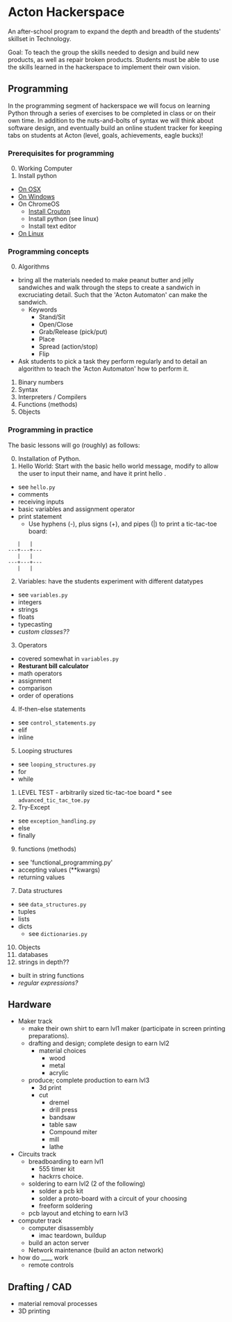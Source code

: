 # Acton Hackerspace #
An after-school program to expand the depth and breadth of the students' skillset in Technology.

Goal: To teach the group the skills needed to design and build new products, as well as repair broken products. Students must be able to use the skills learned in the hackerspace to implement their own vision.

## Programming ##

In the programming segment of hackerspace we will focus on learning Python through a series of exercises to be completed in class or on their own time. In addition to the nuts-and-bolts of syntax we will think about software design, and eventually build an online student tracker for keeping tabs on students at Acton (level, goals, achievements, eagle bucks)!

### Prerequisites for programming ###
0. Working Computer
1. Install python
  * [On OSX](https://www.python.org/downloads/)
  * [On Windows](https://www.python.org/downloads/)
  * On ChromeOS
    * [Install Crouton](http://lifehacker.com/how-to-install-linux-on-a-chromebook-and-unlock-its-ful-509039343)
    * Install python (see linux)
    * Install text editor
  * [On Linux](https://www.python.org/downloads/)

### Programming concepts ###
0. Algorithms
  * bring all the materials needed to make peanut butter and jelly sandwiches and walk through the steps to create a sandwich in excruciating detail. Such that the 'Acton Automaton' can make the sandwich.
    * Keywords
      * Stand/Sit
      * Open/Close
      * Grab/Release (pick/put)
      * Place
      * Spread (action/stop)
      * Flip
  * Ask students to pick a task they perform regularly and to detail an algorithm to teach the 'Acton Automaton' how to perform it.
1. Binary numbers
1. Syntax
2. Interpreters / Compilers
3. Functions (methods)
4. Objects

### Programming in practice ###

The basic lessons will go (roughly) as follows:

0. Installation of Python.
1. Hello World: Start with the basic hello world message, modify to allow the user to input their name, and have it print hello <name>.
  * see `hello.py`
  * comments
  * receiving inputs
  * basic variables and assignment operator
  * print statement
    * Use hyphens (-), plus signs (+), and pipes (|) to print a tic-tac-toe board:
  ```
     |   |
  ---+---+---
     |   |
  ---+---+---
     |   |
  ```
2. Variables: have the students experiment with different datatypes
  * see `variables.py`
  * integers
  * strings
  * floats
  * typecasting
  * _custom classes??_
3. Operators
  * covered somewhat in `variables.py`
  * **Resturant bill calculator**
  * math operators
  * assignment
  * comparison
  * order of operations
4. If-then-else statements
  * see `control_statements.py`
  * elif
  * inline
5. Looping structures
  * see `looping_structures.py`
  * for
  * while
  1. LEVEL TEST - arbitrarily sized tic-tac-toe board
    * see `advanced_tic_tac_toe.py`
6. Try-Except
  * see `exception_handling.py`
  * else
  * finally
9. functions (methods)
  * see 'functional_programming.py'
  * accepting values (**kwargs)
  * returning values
7. Data structures
  * see `data_structures.py`
  * tuples
  * lists
  * dicts
    * see `dictionaries.py`
10. Objects
8. databases
8. strings in depth??
  * built in string functions
  * _regular expressions?_


## Hardware ##

* Maker track
  * make their own shirt to earn lvl1 maker (participate in screen printing preparations).
  * drafting and design; complete design to earn lvl2
    * material choices
      * wood
      * metal
      * acrylic
  * produce; complete production to earn lvl3
    * 3d print
    * cut
      * dremel
      * drill press
      * bandsaw
      * table saw
      * Compound miter
      * mill
      * lathe
* Circuits track
  * breadboarding to earn lvl1
    * 555 timer kit
    * hackrrs choice.
  * soldering to earn lvl2 (2 of the following)
    * solder a pcb kit
    * solder a proto-board with a circuit of your choosing
    * freeform soldering
  * pcb layout and etching to earn lvl3
* computer track
  * computer disassembly
    * imac teardown, buildup
  * build an acton server
  * Network maintenance (build an acton network)
* how do ____ work
  * remote controls

## Drafting / CAD ##
* material removal processes
* 3D printing
